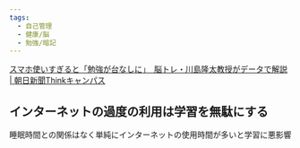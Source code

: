 ```yaml
---
tags:
  - 自己管理
  - 健康/脳
  - 勉強/暗記
---
```

 [スマホ使いすぎると「勉強が台なしに」　脳トレ・川島隆太教授がデータで解説 | 朝日新聞Thinkキャンパス](https://www.asahi.com/thinkcampus/article-101101/)
## インターネットの過度の利用は学習を無駄にする

睡眠時間との関係はなく単純にインターネットの使用時間が多いと学習に悪影響

